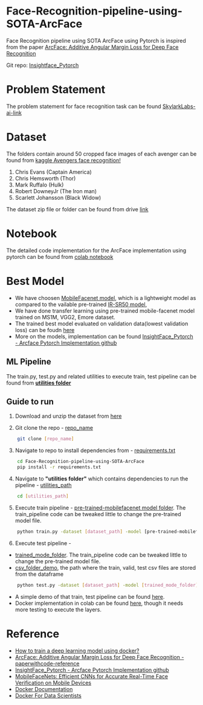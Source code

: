 # Face-Recognition-pipeline-using-SOTA-ArcFace

Face Recognition pipeline using SOTA ArcFace using Pytorch is inspired from the paper [ArcFace: Additive Angular Margin Loss for Deep Face Recognition](https://arxiv.org/pdf/1801.07698v3.pdf)

Git repo: [Insightface_Pytorch](https://github.com/TreB1eN/InsightFace_Pytorch)

# **Problem Statement**

The problem statement for face recognition task can be found [SkylarkLabs-ai-link](https://www.notion.so/SkylarkLabs-ai-894729b2086c4136bcc751298cada7a3)

# **Dataset**

The folders contain around 50 cropped face images of each avenger can be found from [kaggle Avengers face recognition!](https://www.kaggle.com/rawatjitesh/avengers-face-recognition)

1. Chris Evans (Captain America)
2. Chris Hemsworth (Thor)
3. Mark Ruffalo (Hulk)
4. Robert DowneyJr (The Iron man)
5. Scarlett Johansson (Black Widow)

The dataset zip file or folder can be found from drive [link](https://drive.google.com/drive/folders/1VYuEXVOzUtd7fOaaLv7oW4YwGYbvh80w?usp=sharing)

# **Notebook**

The detailed code implementation for the ArcFace implementation using pytorch can be found from [colab notebook](https://colab.research.google.com/drive/1l3HfvGbvRxlV2XxZ_9gidsQdvPui1JcS?usp=sharing)

# **Best Model**

* We have choosen [MobileFacenet model](https://arxiv.org/abs/1804.07573), which is a lightweight model as compared to the vailable pre-trained [IR-SR50 model](https://arxiv.org/abs/1801.07698), 
* We have done transfer learning using pre-trained mobile-facenet model trained on MS1M, VGG2, Emore dataset. 
* The trained best model evaluated on validation data(lowest validation loss) can be foudn [here](https://github.com/sayan0506/Face-Recognition-pipeline-using-SOTA-ArcFace/tree/main/model_weights)
* More on the models, implementation can be found [InsightFace_Pytorch - Arcface Pytorch Implementation github](https://github.com/TreB1eN/InsightFace_Pytorch) 

## **ML Pipeline**

The train.py, test.py and related utilities to execute train, test pipeline can be found from **[utilities folder](https://github.com/sayan0506/Face-Recognition-pipeline-using-SOTA-ArcFace/tree/main/utilities)**

## **Guide to run**

1. Download and unzip the dataset from [here](https://www.kaggle.com/rawatjitesh/avengers-face-recognition)

2. Git clone the repo - [repo_name](https://github.com/sayan0506/Face-Recognition-pipeline-using-SOTA-ArcFace)

```bash
    git clone [repo_name]
```   
3. Navigate to repo to install dependencies from - [requirements.txt](https://github.com/sayan0506/Face-Recognition-pipeline-using-SOTA-ArcFace/blob/main/requirements.txt)

```bash
    cd Face-Recognition-pipeline-using-SOTA-ArcFace
    pip install -r requirements.txt
```   
4. Navigate to **"utilities folder"** which contains dependencies to run the pipeline - [utilities_path](https://github.com/sayan0506/Face-Recognition-pipeline-using-SOTA-ArcFace/tree/main/utilities)

```bash
    cd [utilities_path]
```   
5. Execute train pipeline - [pre-trained-mobilefacenet model folder](https://github.com/sayan0506/Face-Recognition-pipeline-using-SOTA-ArcFace/tree/main/model_weights). The train_pipeline code can be tweaked little to change the pre-trained model file.

```bash
    python train.py -dataset [dataset_path] -model [pre-trained-mobilefacenet model folder]
```   
6. Execute test pipeline - 
* [trained_mode_folder](https://github.com/sayan0506/Face-Recognition-pipeline-using-SOTA-ArcFace/tree/main/model_weights). The train_pipeline code can be tweaked little to change the pre-trained model file.
* [csv_folder_demo](https://github.com/sayan0506/Face-Recognition-pipeline-using-SOTA-ArcFace/tree/main/demo_csv), the path where the train, valid, test csv files are stored from the dataframe

```bash
    python test.py -dataset [dataset_path] -model [trained_mode_folder] -df [csv_folder]
```   

* A simple demo of that train, test pipeline can be found [here](https://github.com/sayan0506/Face-Recognition-pipeline-using-SOTA-ArcFace/tree/main/test_demo).
* Docker implementation in colab can be found [here](https://github.com/sayan0506/Face-Recognition-pipeline-using-SOTA-ArcFace/tree/main/Docker%20tests), though it needs more testing to execute the layers.

# **Reference**

* [How to train a deep learning model using docker?](https://www.youtube.com/watch?v=Kzrfw-tAZew)
* [ArcFace: Additive Angular Margin Loss for Deep Face Recognition - paperwithcode-reference](https://paperswithcode.com/paper/arcface-additive-angular-margin-loss-for-deep)
* [InsightFace_Pytorch - Arcface Pytorch Implementation github](https://github.com/TreB1eN/InsightFace_Pytorch)
* [MobileFaceNets: Efficient CNNs for Accurate Real-Time Face Verification on Mobile Devices](https://arxiv.org/abs/1804.07573)
* [Docker Documentation](https://docs.docker.com/)
* [Docker For Data Scientists](https://www.youtube.com/watch?v=0qG_0CPQhpg)
